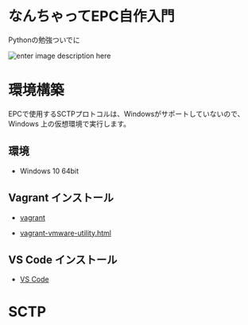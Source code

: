 # なんちゃってEPC自作入門
Pythonの勉強ついでに

![enter image description here](https://user-images.githubusercontent.com/1900544/84593371-e17ae600-ae86-11ea-872d-4aaf0fe4bfa1.png)


# 環境構築
EPCで使用するSCTPプロトコルは、Windowsがサポートしていないので、Windows 上の仮想環境で実行します。

## 環境

- Windows 10 64bit

## Vagrant インストール

- [vagrant](https://www.vagrantup.com/)

- [vagrant-vmware-utility.html](https://www.vagrantup.com/docs/providers/vmware/vagrant-vmware-utility.html)

## VS Code インストール

- [VS Code](https://azure.microsoft.com/ja-jp/products/visual-studio-code/)


# SCTP
<!--stackedit_data:
eyJoaXN0b3J5IjpbLTQ5MzQ4NTksLTgzMzkxMzQ3LC0xMjE0Nj
E3MDk5LC01MjE3Mjc2ODUsODkzODM3NTcxLDE0Njk3MzYzMDcs
MTE3NjU1NDk1LDE2OTQyNzQxMTBdfQ==
-->